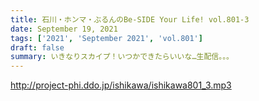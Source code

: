 ```yaml
---
title: 石川・ホンマ・ぶるんのBe-SIDE Your Life! vol.801-3
date: September 19, 2021
tags: ['2021', 'September 2021', 'vol.801']
draft: false
summary: いきなりスカイプ！いつかできたらいいな…生配信。。。
---
```


http://project-phi.ddo.jp/ishikawa/ishikawa801_3.mp3
